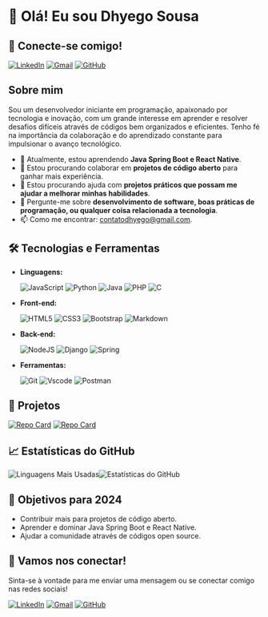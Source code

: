 # 👋 Olá! Eu sou Dhyego Sousa

##  🤝 Conecte-se comigo!
[![LinkedIn](https://img.shields.io/badge/LinkedIn-0077B5?style=for-the-badge&logo=linkedin&logoColor=white)](https://www.linkedin.com/in/dhyego-sousa/)
[![Gmail](https://img.shields.io/badge/Gmail-333333?style=for-the-badge&logo=gmail&logoColor=red)](mailto:contatodhyego@gmail.com)
[![GitHub](https://img.shields.io/badge/GitHub-100000?style=for-the-badge&logo=github&logoColor=white)](https://github.com/dhyegosousa/)

## Sobre mim

Sou um desenvolvedor iniciante em programação, apaixonado por tecnologia e inovação, com um grande interesse em aprender e resolver desafios difíceis através de códigos bem organizados e eficientes. Tenho fé na importância da colaboração e do aprendizado constante para impulsionar o avanço tecnológico.

- 🌱 Atualmente, estou aprendendo **Java Spring Boot e React Native**.
- 👯 Estou procurando colaborar em **projetos de código aberto** para ganhar mais experiência.
- 🤔 Estou procurando ajuda com **projetos práticos que possam me ajudar a melhorar minhas habilidades**.
- 💬 Pergunte-me sobre **desenvolvimento de software, boas práticas de programação, ou qualquer coisa relacionada a tecnologia**.
- 📫 Como me encontrar: [contatodhyego@gmail.com](mailto:contatodhyego@gmail.com).

## 🛠️ Tecnologias e Ferramentas

- **Linguagens:** 

    ![JavaScript](https://img.shields.io/badge/JavaScript-F7DF1E?style=for-the-badge&logo=javascript&logoColor=black)
    ![Python](https://img.shields.io/badge/python-3670A0?style=for-the-badge&logo=python&logoColor=ffdd54)
    ![Java](https://img.shields.io/badge/java-%23ED8B00.svg?style=for-the-badge&logo=openjdk&logoColor=white)
    ![PHP](https://img.shields.io/badge/PHP-777BB4?style=for-the-badge&logo=php&logoColor=white)
    ![C](https://img.shields.io/badge/C-00599C?style=for-the-badge&logo=c&logoColor=white)
- **Front-end:** 
    
    ![HTML5](https://img.shields.io/badge/HTML5-E34F26?style=for-the-badge&logo=html5&logoColor=white) 
    ![CSS3](https://img.shields.io/badge/CSS3-1572B6?style=for-the-badge&logo=css3&logoColor=white) 
    ![Bootstrap](https://img.shields.io/badge/-boostrap-0D1117?style=for-the-badge&logo=bootstrap&labelColor=0D1117)
    ![Markdown](https://img.shields.io/badge/Markdown-000?style=for-the-badge&logo=markdown)
- **Back-end:** 
    
    ![NodeJS](https://img.shields.io/badge/node.js-6DA55F?style=for-the-badge&logo=node.js&logoColor=white)
    ![Django](https://img.shields.io/badge/django-%23092E20.svg?style=for-the-badge&logo=django&logoColor=white)
    ![Spring](https://img.shields.io/badge/spring-%236DB33F.svg?style=for-the-badge&logo=spring&logoColor=white)
- **Ferramentas:** 
    
   ![Git](https://img.shields.io/badge/GIT-E44C30?style=for-the-badge&logo=git&logoColor=white) 
   ![Vscode](https://img.shields.io/badge/Vscode-007ACC?style=for-the-badge&logo=visual-studio-code&logoColor=white)
   ![Postman](https://img.shields.io/badge/Postman-FF6C37.svg?style=for-the-badge&logo=Postman&logoColor=white)
  

## 🚀 Projetos

[![Repo Card](https://github-readme-stats.vercel.app/api/pin/?username=dhyegosousa&repo=dio-lab-open-source&bg_color=000&border_color=30A3DC&show_icons=true&icon_color=30A3DC&title_color=E94D5F&text_color=FFF)](https://github.com/DhyegoMedeiros/dio-lab-open-source)
[![Repo Card](https://github-readme-stats.vercel.app/api/pin/?username=dhyegosousa&repo=syslibrary&bg_color=000&border_color=30A3DC&show_icons=true&icon_color=30A3DC&title_color=E94D5F&text_color=FFF)](https://github.com/DhyegoMedeiros/syslibrary)

## 📈 Estatísticas do GitHub

![Linguagens Mais Usadas](https://github-readme-stats.vercel.app/api/top-langs/?username=dhyegosousa&layout=compact&theme=radical)![Estatísticas do GitHub](https://github-readme-stats.vercel.app/api?username=dhyegosousa&show_icons=true&hide_title=true&count_private=true&include_all_commits=true&theme=radical)

## 🎯 Objetivos para 2024

- Contribuir mais para projetos de código aberto.
- Aprender e dominar Java Spring Boot e React Native.
- Ajudar a comunidade através de códigos open source.

## 🤝 Vamos nos conectar!

Sinta-se à vontade para me enviar uma mensagem ou se conectar comigo nas redes sociais!

[![LinkedIn](https://img.shields.io/badge/LinkedIn-0077B5?style=for-the-badge&logo=linkedin&logoColor=white)](https://www.linkedin.com/in/dhyego-sousa/)
[![Gmail](https://img.shields.io/badge/Gmail-333333?style=for-the-badge&logo=gmail&logoColor=red)](mailto:contatodhyego@gmail.com)
[![GitHub](https://img.shields.io/badge/GitHub-100000?style=for-the-badge&logo=github&logoColor=white)](https://github.com/dhyegosousa/)
